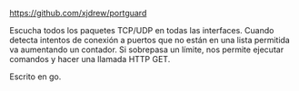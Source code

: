 https://github.com/xjdrew/portguard

Escucha todos los paquetes TCP/UDP en todas las interfaces.
Cuando detecta intentos de conexión a puertos que no están en una lista permitida va aumentando un contador.
Si sobrepasa un límite, nos permite ejecutar comandos y hacer una llamada HTTP GET.

Escrito en go.
